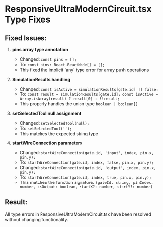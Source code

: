 # ResponsiveUltraModernCircuit.tsx Type Fixes

## Fixed Issues:

1. **pins array type annotation**
   - Changed: `const pins = [];`
   - To: `const pins: React.ReactNode[] = [];`
   - This fixed the implicit 'any' type error for array push operations

2. **SimulationResults handling**
   - Changed: `const isActive = simulationResults[gate.id] || false;`
   - To: `const result = simulationResults[gate.id]; const isActive = Array.isArray(result) ? result[0] : !!result;`
   - This properly handles the union type `boolean | boolean[]`

3. **setSelectedTool null assignment**
   - Changed: `setSelectedTool(null);`
   - To: `setSelectedTool('');`
   - This matches the expected string type

4. **startWireConnection parameters**
   - Changed: `startWireConnection(gate.id, 'input', index, pin.x, pin.y);`
   - To: `startWireConnection(gate.id, index, false, pin.x, pin.y);`
   - Changed: `startWireConnection(gate.id, 'output', index, pin.x, pin.y);`
   - To: `startWireConnection(gate.id, index, true, pin.x, pin.y);`
   - This matches the function signature: `(gateId: string, pinIndex: number, isOutput: boolean, startX?: number, startY?: number)`

## Result:
All type errors in ResponsiveUltraModernCircuit.tsx have been resolved without changing functionality.